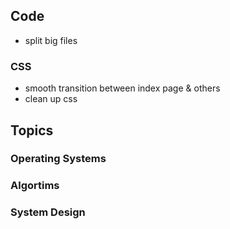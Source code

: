 ## Code

- split big files

### CSS

- smooth transition between index page & others
- clean up css

## Topics

### Operating Systems

### Algortims

### System Design
